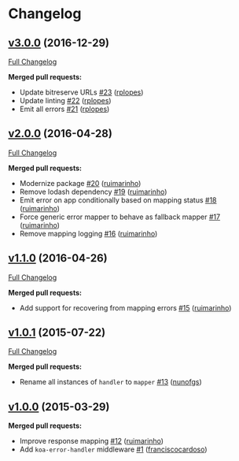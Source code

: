 # Changelog

## [v3.0.0](https://github.com/uphold/koa-error-mapper/tree/v3.0.0) (2016-12-29)
[Full Changelog](https://github.com/uphold/koa-error-mapper/compare/v2.0.0...v3.0.0)

**Merged pull requests:**

- Update bitreserve URLs [\#23](https://github.com/uphold/koa-error-mapper/pull/23) ([rplopes](https://github.com/rplopes))
- Update linting [\#22](https://github.com/uphold/koa-error-mapper/pull/22) ([rplopes](https://github.com/rplopes))
- Emit all errors [\#21](https://github.com/uphold/koa-error-mapper/pull/21) ([rplopes](https://github.com/rplopes))

## [v2.0.0](https://github.com/uphold/koa-error-mapper/tree/v2.0.0) (2016-04-28)
[Full Changelog](https://github.com/uphold/koa-error-mapper/compare/v1.1.0...v2.0.0)

**Merged pull requests:**

- Modernize package [\#20](https://github.com/uphold/koa-error-mapper/pull/20) ([ruimarinho](https://github.com/ruimarinho))
- Remove lodash dependency [\#19](https://github.com/uphold/koa-error-mapper/pull/19) ([ruimarinho](https://github.com/ruimarinho))
- Emit error on app conditionally based on mapping status [\#18](https://github.com/uphold/koa-error-mapper/pull/18) ([ruimarinho](https://github.com/ruimarinho))
- Force generic error mapper to behave as fallback mapper [\#17](https://github.com/uphold/koa-error-mapper/pull/17) ([ruimarinho](https://github.com/ruimarinho))
- Remove mapping logging [\#16](https://github.com/uphold/koa-error-mapper/pull/16) ([ruimarinho](https://github.com/ruimarinho))

## [v1.1.0](https://github.com/uphold/koa-error-mapper/tree/v1.1.0) (2016-04-26)
[Full Changelog](https://github.com/uphold/koa-error-mapper/compare/v1.0.1...v1.1.0)

**Merged pull requests:**

- Add support for recovering from mapping errors [\#15](https://github.com/uphold/koa-error-mapper/pull/15) ([ruimarinho](https://github.com/ruimarinho))

## [v1.0.1](https://github.com/uphold/koa-error-mapper/tree/v1.0.1) (2015-07-22)
[Full Changelog](https://github.com/uphold/koa-error-mapper/compare/v1.0.0...v1.0.1)

**Merged pull requests:**

- Rename all instances of `handler` to `mapper` [\#13](https://github.com/uphold/koa-error-mapper/pull/13) ([nunofgs](https://github.com/nunofgs))

## [v1.0.0](https://github.com/uphold/koa-error-mapper/tree/v1.0.0) (2015-03-29)
**Merged pull requests:**

- Improve response mapping [\#12](https://github.com/uphold/koa-error-mapper/pull/12) ([ruimarinho](https://github.com/ruimarinho))
- Add `koa-error-handler` middleware [\#1](https://github.com/uphold/koa-error-mapper/pull/1) ([franciscocardoso](https://github.com/franciscocardoso))
